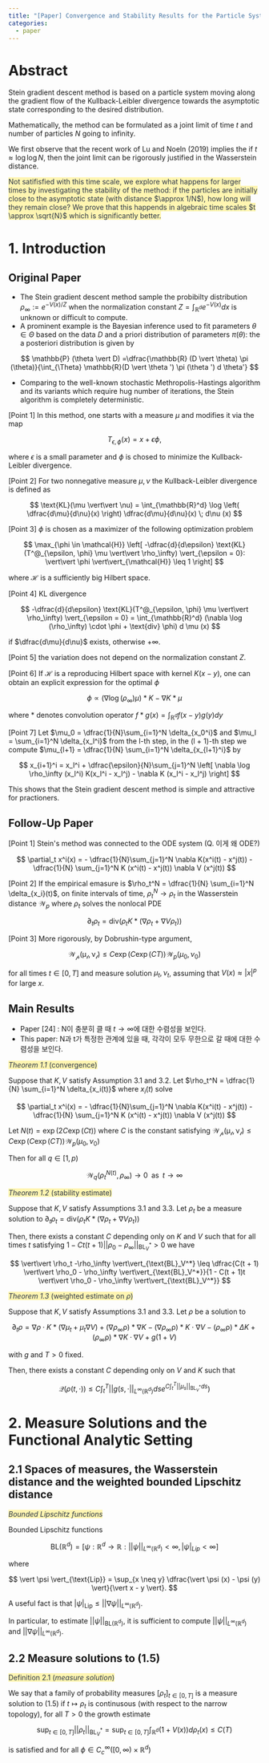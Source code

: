 ```yaml
---
title: "[Paper] Convergence and Stability Results for the Particle System in the Stein Gradient Descent Method"
categories:
  - paper
---
```

# Abstract

Stein gradient descent method is based on a particle system moving along the gradient flow of the Kullback-Leibler divergence towards the asymptotic state corresponding to the desired distribution.

Mathematically, the method can be formulated as a joint limit of time $t$ and number of particles $N$ going to infinity.

We first observe that the recent work of Lu and Noeln (2019) implies the if $t \approx \log \log N$, then the joint limit can be rigorously justified in the Wasserstein distance.

<span style="color: #2D3748; background-color:#fff5b1;">
Not satifisfied with this time scale, we explore what happens for larger times by investigating the stability of the method: if the particles are initially close to the asymptotic state (with distance $\approx 1/N$), how long will they remain close? We prove that this happends in algebraic time scales $t \approx \sqrt{N}$ which is significantly better.</span>

# 1. Introduction

## Original Paper

- The Stein gradient descent method sample the probibilty distribution $\rho_{\infty} := e^{-V(x)/Z}$ when the normalization constant $Z = \int_{\mathbb{R}^d} e^{-V(x)} dx$ is unknown or difficult to compute.
- A prominent example is the Bayesian inference used to fit parameters $\theta \in \Theta$ based on the data $D$ and a priori distribution of parameters $\pi (\theta)$: the a posteriori distribution is given by

$$
\mathbb{P} (\theta \vert D) =\dfrac{\mathbb{R} (D \vert \theta) \pi (\theta)}{\int_{\Theta} \mathbb{R}(D \vert \theta ') \pi (\theta ') d \theta'}
$$

- Comparing to the well-known stochastic Methropolis-Hastings algorithm and its variants which require hug number of iterations, the Stein algorithm is completely deterministic.

[Point 1] In this method, one starts with a measure $\mu$ and modifies it via the map

$$
T_{\epsilon, \phi}(x) = x + \epsilon \phi,
$$

where $\epsilon$ is a small parameter and $\phi$ is chosed to minimize the Kullback-Leibler divergence.

[Point 2] For two nonnegative measure $\mu, \nu$ the Kullback-Leibler divergence is defined as

$$
\text{KL}(\mu \vert\vert \nu) =
\int_{\mathbb{R}^d} \log \left( \dfrac{d\mu}{d\nu}(x) \right) \dfrac{d\mu}{d\nu}(x) \; d\nu (x)
$$

[Point 3] $\phi$ is chosen as a maximizer of the following optimization problem

$$
\max_{\phi \in \mathcal{H}} \left[ -\dfrac{d}{d\epsilon} \text{KL}(T^@_{\epsilon, \phi} \mu \vert\vert \rho_\infty) \vert_{\epsilon = 0}: \vert\vert \phi \vert\vert_{\mathcal{H}} \leq 1 \right]
$$

where $\mathcal{H}$ is a sufficiently big Hilbert space.

[Point 4] KL divergence

$$
-\dfrac{d}{d\epsilon} \text{KL}(T^@_{\epsilon, \phi} \mu \vert\vert \rho_\infty) \vert_{\epsilon = 0}
= \int_{\mathbb{R}^d} (\nabla \log (\rho_\infty) \cdot \phi + \text{div} \phi) d \mu (x)
$$

if $\dfrac{d\mu}{d\nu}$ exists, otherwise $+\infty$.

[Point 5] the variation does not depend on the normalization constant $Z$.

[Point 6] If $\mathcal{H}$ is a reproducing Hilbert space with kernel $K(x - y)$, one can obtain an explicit expression for the optimal $\phi$

$$
\phi \propto (\nabla \log (\rho_\infty) \mu) * K - \nabla K * \mu
$$

where $*$ denotes convolution operator $f * g(x) = \int_{\mathbb{R}^d} f(x - y) g(y) dy$

[Point 7] Let $\mu_0 = \dfrac{1}{N}\sum_{i=1}^N \delta_{x_0^i}$ and $\mu_l = \sum_{i=1}^N \delta_{x_l^i}$ from the l-th step, in the (l + 1)-th step we compute $\mu_{l+1} = \dfrac{1}{N} \sum_{i=1}^N \delta_{x_{l+1}^i}$ by

$$
x_{i+1}^i = x_l^i + \dfrac{\epsilon}{N}\sum_{j=1}^N \left[ \nabla \log \rho_\infty (x_l^i) K(x_l^i - x_l^j) - \nabla K (x_l^i - x_l^j) \right]
$$

This shows that the Stein gradient descent method is simple and attractive for practioners.

## Follow-Up Paper

[Point 1] Stein's method was connected to the ODE system (Q. 이게 왜 ODE?)

$$
\partial_t x^i(x) = - \dfrac{1}{N}\sum_{j=1}^N \nabla K(x^i(t) - x^j(t)) - \dfrac{1}{N} \sum_{j=1}^N K (x^i(t) - x^j(t)) \nabla V (x^j(t))
$$

[Point 2] If the empirical emasure is $\rho_t^N = \dfrac{1}{N} \sum_{i=1}^N \delta_{x_i}(t)$, on finite intervals of time, $\rho_t^N \rightarrow \rho_t$ in the Wasserstein distance $\mathcal{W}_p$ where $\rho_t$ solves the nonlocal PDE

$$
\partial_t \rho_t = \text{div} ( \rho_t K * (\nabla \rho_t + \nabla V \rho_t))
$$

[Point 3] More rigorously, by Dobrushin-type argument,

$$
\mathcal{W_p (\mu_t, \nu_t)} \leq C \exp (C \exp (CT)) \mathcal{W}_p(\mu_0, \nu_0)
$$

for all times $t \in [0, T]$ and measure solution $\mu_t, \nu_t$, assuming that $V(x) \approx \vert x \vert ^p$ for large $x$.

## Main Results

- Paper [24] : N이 충분히 클 때 $t \rightarrow \infty$에 대한 수렴성을 보인다.
- This paper: N과 t가 특정한 관계에 있을 때, 각각이 모두 무한으로 갈 때에 대한 수렴성을 보인다.

<span style="color: #2D3748; background-color:#fff5b1;">*Theorem 1.1* (convergence)</span>

Suppose that $K, V$ satisfy Assumption 3.1 and 3.2. Let $\rho_t^N = \dfrac{1}{N} \sum_{i=1}^N \delta_{x_i(t)}$ where $x_i(t)$ solve

$$
\partial_t x^i(x) = - \dfrac{1}{N}\sum_{j=1}^N \nabla K(x^i(t) - x^j(t)) - \dfrac{1}{N} \sum_{j=1}^N K (x^i(t) - x^j(t)) \nabla V (x^j(t))
$$

Let $N(t) = \exp (2C \exp(Ct))$ where $C$ is the constant satisfying $\mathcal{W_p (\mu_t, \nu_t)} \leq C \exp (C \exp (CT)) \mathcal{W}_p(\mu_0, \nu_0)$

Then for all $q \in [1, p)$

$$
\mathcal{W}_q(\rho_t^{N(t)}, \rho_\infty) \rightarrow 0 \;\; \text{as} \;\; t \rightarrow \infty
$$

<span style="color: #2D3748; background-color:#fff5b1;">*Theorem 1.2* (stability estimate)</span>

Suppose that $K ,V$ satisfy Assumptions 3.1 and 3.3. Let $\rho_t$ be a measure solution to $\partial_t \rho_t = \text{div} ( \rho_t K * (\nabla \rho_t + \nabla V \rho_t))$

Then, there exists a constant $C$ depending only on $K$ and $V$ such that for all times $t$ satisfying $1 - C t(t + 1) \vert\vert \rho_0 - \rho_\infty \vert\vert_{\text{BL}_V^*} > 0$ we have

$$
\vert\vert \rho_t -\rho_\infty \vert\vert_{\text{BL}_V^*} \leq \dfrac{C(t + 1) \vert\vert \rho_0 - \rho_\infty \vert\vert_{\text{BL}_V^*}}{1 - C(t + 1)t \vert\vert \rho_0 - \rho_\infty \vert\vert_{\text{BL}_V^*}}
$$

<span style="color: #2D3748; background-color:#fff5b1;">*Theorem 1.3* (weighted estimate on $\rho$)</span>

Suppose that $K, V$ satisfy Assumptions 3.1 and 3.3. Let $\rho$ be a solution to

$$
\partial_t \rho = \nabla \rho \cdot K * (\nabla \mu_t + \mu_t \nabla V) + ( \nabla \rho_\infty \mathcal{\rho}) * \nabla K - (\nabla \rho_\infty \mathcal{\rho}) * K \cdot \nabla V - (\rho_\infty \mathcal{\rho})  * \Delta K + (\rho_\infty \mathcal{\rho}) * \nabla K \cdot \nabla V + g(1 + V)
$$

with $g$ and $T > 0$ fixed.

Then, there exists a constant $C$ depending only on $V$ and $K$ such that

$$
\mathcal{Q}(\rho (t, \cdot)) \leq C \int_t^T \vert\vert g(s, \cdot \vert\vert_{L^\infty(\mathbb{R}^d)} ds e^{C \int_t^T \vert\vert \mu_s \vert\vert_{\text{BL}_V^*}ds})
$$

# 2. Measure Solutions and the Functional Analytic Setting

## 2.1 Spaces of measures, the Wasserstein distance and the weighted bounded Lipschitz distance

<span style="color: #2D3748; background-color:#fff5b1;">*Bounded Lipschitz functions*</span>

Bounded Lipschitz functions

$$
\text{BL}(\mathbb{R}^d) = \left[ \psi : \mathbb{R}^d \rightarrow \mathbb{R} : \vert\vert \psi \vert\vert_{L^{\infty} (\mathbb{R}^d)} < \infty, \vert \psi \vert_{Lip} < \infty \right]
$$

where

$$
\vert \psi \vert_{\text{Lip}} = \sup_{x \neq y} \dfrac{\vert \psi (x) - \psi (y) \vert}{\vert x - y \vert}.
$$

A useful fact is that $\vert \psi \vert_{\text{Lip}} \leq \vert\vert \nabla \psi \vert\vert_{L^{\infty} (\mathbb{R}^d)}$.

In particular, to estimate $\vert\vert \psi \vert\vert_{\text{BL}(\mathbb{R}^d)}$, it is sufficient to compute $\vert\vert \psi \vert\vert_{L^{\infty}(\mathbb{R}^d)}$ and $\vert\vert \nabla \psi \vert\vert_{L^{\infty}(\mathbb{R}^d)}$.

## 2.2 Measure solutions to (1.5)

<span style="color: #2D3748; background-color:#fff5b1;">Definition 2.1 (*measure solution*)</span>

We say that a family of probability measures $\left[ \rho_t \right]_{t \in \left[ 0, T\right]}$ is a measure solution to (1.5) if $t \mapsto \rho_t$ is continusous (with respect to the narrow topology), for all $T > 0$ the growth estimate

$$
\sup_{t \in \left[ 0, T\right]} \vert\vert \rho_t \vert\vert_{\text{BL}^*_V} = \sup_{t \in \left[ 0, T\right]} \int_{\mathbb{R}^d} (1 + V(x)) d \rho_t(x) \leq C(T)
$$

is satisfied and for all $\phi \in C_c^{\infty} (\left[ 0, \infty\right) \times \mathbb{R}^d)$
